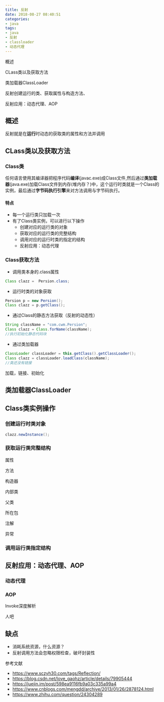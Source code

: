 ```yaml
---
title: 反射
date: 2018-08-27 08:40:51
categories:
- java
tags:
- java
- 反射
- classloader
- 动态代理
---
```


概述

CLass类以及获取方法

类加载器ClassLoader

反射创建运行的类、获取属性与构造方法、

反射应用：动态代理、AOP

<!--more-->

## 概述

反射就是在**运行**时动态的获取类的属性和方法并调用

## CLass类以及获取方法	

### Class类

任何语言使用其编译器把程序代码**编译**(javac.exe)成Class文件,然后通过**类加载器**(java.exe)加载Class文件到内存(堆内存？)中，这个运行时类就是一个Class的实例，最后通过**字节码执行引擎**来对方法调用与字节码执行。

#### 特点

- 每一个运行类只加载一次
- 有了Class类实例，可以进行以下操作
  - 创建对应的运行类的对象
  - 获取对应的运行类的完整结构
  - 调用对应的运行时类的指定的结构
  - 反射应用：动态代理

### Class获取方法

- 调用类本身的.class属性

```java
Class clazz =  Persion.class;
```

- 运行时类的对象获取

```java
Persion p = new Persion();
Class clazz = p.getClass();
```

- 通过Class的静态方法获取（反射的动态性）

```java
String className = "com.cwm.Persion";
Class clazz = Class.forName(className);
//执行初始化静态代码块
```

- 通过类加载器

```java
ClassLoader classLoader = this.getClass().getClassLoader();
Class clazz = classLoader.loadClass(className);
//类还没有链接
```

加载，链接、初始化

## 类加载器ClassLoader

## Class类实例操作

### 创建运行时类对象

```java
clazz.newInstance();
```

### 获取运行类完整结构

属性

方法

构造器

内部类

父类

所在包

注解

异常

### 调用运行类指定结构

## 反射应用：动态代理、AOP

### 动态代理

### AOP

Invoke深度解析

人吧

## 缺点

- 消耗系统资源，什么资源？
- 反射调用方法会忽略权限检查，破坏封装性

参考文献

- https://www.sczyh30.com/tags/Reflection/
- https://blog.csdn.net/love_gaohz/article/details/79905444
- https://juejin.im/post/598ea9116fb9a03c335a99a4
- https://www.cnblogs.com/mengdd/archive/2013/01/26/2878124.html
- https://www.zhihu.com/question/24304289